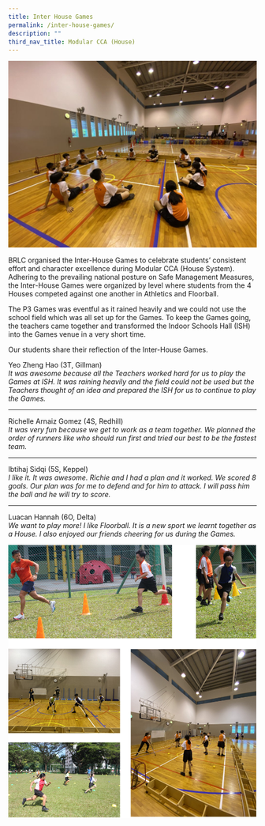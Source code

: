 ```yaml
---
title: Inter House Games
permalink: /inter-house-games/
description: ""
third_nav_title: Modular CCA (House)
---
```

<img src="/images/1-Banner-1024x768.jpg">
<p>BRLC organised the Inter-House Games to celebrate students&rsquo; consistent effort and character excellence during Modular CCA (House System). Adhering to the prevailing national posture on Safe Management Measures, the Inter-House Games were organized by level where students from the 4 Houses competed against one another in Athletics and Floorball.</p>
<p>The P3 Games was eventful as it rained heavily and we could not use the school field which was all set up for the Games. To keep the Games going, the teachers came together and transformed the Indoor Schools Hall (ISH) into the Games venue in a very short time.</p>
<p>Our students share their reflection of the Inter-House Games.</p>
<p>Yeo Zheng Hao (3T, Gillman)<br><em>It was awesome because all the Teachers worked hard for us to play the Games at ISH. It was raining heavily and the field could not be used but the Teachers thought of an idea and prepared the ISH for us to continue to play the Games.</em></p>
<hr>
<p>Richelle Arnaiz Gomez (4S, Redhill)<br><em>It was very fun because we get to work as a team together. We planned the order of runners like who should run first and tried our best to be the fastest team.</em></p>
<hr>
<p>Ibtihaj Sidqi (5S, Keppel)<br /><em>I like it. It was awesome. Richie and I had a plan and it worked. We scored 8 goals. Our plan was for me to defend and for him to attack. I will pass him the ball and he will try to score.</em></p>
<hr>
<p>Luacan Hannah (6O, Delta)<br><em>We want to play more! I like Floorball. It is a new sport we learnt together as a House. I also enjoyed our friends cheering for us during the Games.</em></p>
<img src="/images/intrhouse.jpg">